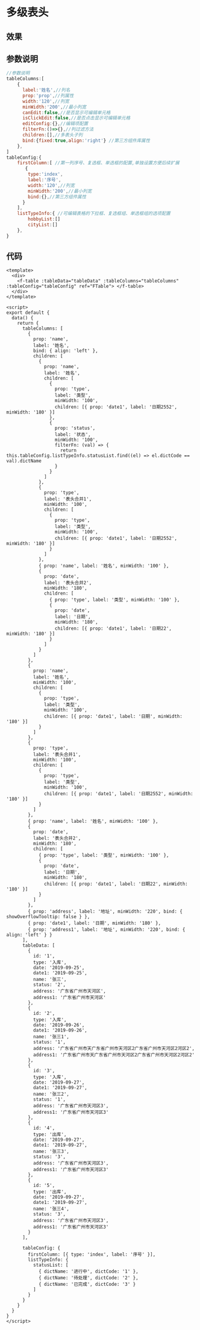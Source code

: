 # 多级表头

## 效果

<el-card class="box-card">
  <f-table :tableData="tableData" :tableColumns="tableColumns" :tableConfig="tableConfig" ref="FTable"> </f-table>
</el-card>

<script lang="js">
  export default{
    data(){
      return {
        tableData:[
            {
                id: '1',
                type: '入库',
                date: '2019-09-25',
                date1: '2019-09-25',
                name: '张三',
                status: '2',
                address: '广东省广州市天河区',
                address1: '广东省广州市天河区'
            },
            {
                id: '2',
                type: '入库',
                date: '2019-09-26',
                date1: '2019-09-26',
                name: '张三1',
                status: '1',
                address: '广东省广州市天广东省广州市天河区2广东省广州市天河区2河区2',
                address1: '广东省广州市天广东省广州市天河区2广东省广州市天河区2河区2'
            },
            {
                id: '3',
                type: '入库',
                date: '2019-09-27',
                date1: '2019-09-27',
                name: '张三2',
                status: '1',
                address: '广东省广州市天河区3',
                address1: '广东省广州市天河区3'
            },
            {
                id: '4',
                type: '出库',
                date: '2019-09-27',
                date1: '2019-09-27',
                name: '张三3',
                status: '3',
                address: '广东省广州市天河区3',
                address1: '广东省广州市天河区3'
            },
            {
                id: '5',
                type: '出库',
                date: '2019-09-27',
                date1: '2019-09-27',
                name: '张三4',
                status: '3',
                address: '广东省广州市天河区3',
                address1: '广东省广州市天河区3'
            }
        ],
        tableColumns:[
        {
            prop: 'name',
            label: '姓名',
            bind: { align: 'left' },
            children: [
                {
                prop: 'name',
                label: '姓名',
                children: [
                    {
                    prop: 'type',
                    label: '类型',
                    minWidth: '100',
                    children: [{ prop: 'date1', label: '日期2552', minWidth: '180' }]
                    },
                    {
                    prop: 'status',
                    label: '状态',
                    minWidth: '100',
                    filterFn: (val) => {
                      return this.tableConfig.listTypeInfo.statusList.find((el) => el.dictCode == val).dictName
                    }
                    }
                ]
                },
                {
                prop: 'type',
                label: '表头合并1',
                minWidth: '100',
                children: [
                    {
                    prop: 'type',
                    label: '类型',
                    minWidth: '100',
                    children: [{ prop: 'date1', label: '日期2552', minWidth: '180' }]
                    }
                ]
                },
                { prop: 'name', label: '姓名', minWidth: '100' },
                {
                prop: 'date',
                label: '表头合并2',
                minWidth: '180',
                children: [
                    { prop: 'type', label: '类型', minWidth: '100' },
                    {
                    prop: 'date',
                    label: '日期',
                    minWidth: '180',
                    children: [{ prop: 'date1', label: '日期22', minWidth: '180' }]
                    }
                ]
                }
          ]
        },
        {
          prop: 'name',
          label: '姓名',
          minWidth: '100',
          children: [
            {
              prop: 'type',
              label: '类型',
              minWidth: '100',
              children: [{ prop: 'date1', label: '日期', minWidth: '180' }]
            }
          ]
        },
        {
          prop: 'type',
          label: '表头合并1',
          minWidth: '100',
          children: [
            {
              prop: 'type',
              label: '类型',
              minWidth: '100',
              children: [{ prop: 'date1', label: '日期2552', minWidth: '180' }]
            }
          ]
        },
        { prop: 'name', label: '姓名', minWidth: '100' },
        {
          prop: 'date',
          label: '表头合并2',
          minWidth: '180',
          children: [
            { prop: 'type', label: '类型', minWidth: '100' },
            {
              prop: 'date',
              label: '日期',
              minWidth: '180',
              children: [{ prop: 'date1', label: '日期22', minWidth: '180' }]
            }
          ]
        },
        { prop: 'address', label: '地址', minWidth: '220', bind: { showOverflowTooltip: false } },
        { prop: 'date1', label: '日期', minWidth: '180' },
        { prop: 'address1', label: '地址', minWidth: '220', bind: { align: 'left' } }
        ],
        tableConfig:{
            firstColumn: [{ type: 'index', label: '序号' }],
            listTypeInfo: {
              statusList: [
                { dictName: '进行中', dictCode: '1' },
                { dictName: '待处理', dictCode: '2' },
                { dictName: '已完成', dictCode: '3' }
              ]
            }
        }
      }
    }
  }
</script>
<style>
    .theme-default-content:not(.custom){
        max-width:1180px!important
    }
    table{
        margin:0
    }
    tr:nth-child(2n){background:#fff}
</style>

## 参数说明

```js
//参数说明
tableColumns:[
    {
      label:'姓名',//列名
      prop:'prop',//列属性
      width:'120',//列宽
      minWidth:'200',//最小列宽
      canEdit:false,//是否显示可编辑单元格
      isClickEdit:false,//是否点击显示可编辑单元格
      editConfig:{},//编辑项配置
      filterFn:()=>{},//列过滤方法
      children:[],//多表头子列
      bind:{fixed:true,align:'right'} //第三方组件库属性
    },
]
tableConfig:{
    firstColumn:[ //第一列序号、复选框、单选框的配置,单独设置方便后续扩展
       {
        type:'index',
        label:'序号',
        width:'120',//列宽
        minWidth:'200',//最小列宽
        bind:{},//第三方组件属性
      }
    ],
    listTypeInfo:{ //可编辑表格的下拉框、复选框组、单选框组的选项配置
        hobbyList:[]
        cityList:[]
    },
}

```

## 代码

```vue
<template>
  <div>
    <f-table :tableData="tableData" :tableColumns="tableColumns" :tableConfig="tableConfig" ref="FTable"> </f-table>
  </div>
</template>

<script>
export default {
  data() {
    return {
      tableColumns: [
        {
          prop: 'name',
          label: '姓名',
          bind: { align: 'left' },
          children: [
            {
              prop: 'name',
              label: '姓名',
              children: [
                {
                  prop: 'type',
                  label: '类型',
                  minWidth: '100',
                  children: [{ prop: 'date1', label: '日期2552', minWidth: '180' }]
                },
                {
                  prop: 'status',
                  label: '状态',
                  minWidth: '100',
                  filterFn: (val) => {
                    return this.tableConfig.listTypeInfo.statusList.find((el) => el.dictCode == val).dictName
                  }
                }
              ]
            },
            {
              prop: 'type',
              label: '表头合并1',
              minWidth: '100',
              children: [
                {
                  prop: 'type',
                  label: '类型',
                  minWidth: '100',
                  children: [{ prop: 'date1', label: '日期2552', minWidth: '180' }]
                }
              ]
            },
            { prop: 'name', label: '姓名', minWidth: '100' },
            {
              prop: 'date',
              label: '表头合并2',
              minWidth: '180',
              children: [
                { prop: 'type', label: '类型', minWidth: '100' },
                {
                  prop: 'date',
                  label: '日期',
                  minWidth: '180',
                  children: [{ prop: 'date1', label: '日期22', minWidth: '180' }]
                }
              ]
            }
          ]
        },
        {
          prop: 'name',
          label: '姓名',
          minWidth: '100',
          children: [
            {
              prop: 'type',
              label: '类型',
              minWidth: '100',
              children: [{ prop: 'date1', label: '日期', minWidth: '180' }]
            }
          ]
        },
        {
          prop: 'type',
          label: '表头合并1',
          minWidth: '100',
          children: [
            {
              prop: 'type',
              label: '类型',
              minWidth: '100',
              children: [{ prop: 'date1', label: '日期2552', minWidth: '180' }]
            }
          ]
        },
        { prop: 'name', label: '姓名', minWidth: '100' },
        {
          prop: 'date',
          label: '表头合并2',
          minWidth: '180',
          children: [
            { prop: 'type', label: '类型', minWidth: '100' },
            {
              prop: 'date',
              label: '日期',
              minWidth: '180',
              children: [{ prop: 'date1', label: '日期22', minWidth: '180' }]
            }
          ]
        },
        { prop: 'address', label: '地址', minWidth: '220', bind: { showOverflowTooltip: false } },
        { prop: 'date1', label: '日期', minWidth: '180' },
        { prop: 'address1', label: '地址', minWidth: '220', bind: { align: 'left' } }
      ],
      tableData: [
        {
          id: '1',
          type: '入库',
          date: '2019-09-25',
          date1: '2019-09-25',
          name: '张三',
          status: '2',
          address: '广东省广州市天河区',
          address1: '广东省广州市天河区'
        },
        {
          id: '2',
          type: '入库',
          date: '2019-09-26',
          date1: '2019-09-26',
          name: '张三1',
          status: '1',
          address: '广东省广州市天广东省广州市天河区2广东省广州市天河区2河区2',
          address1: '广东省广州市天广东省广州市天河区2广东省广州市天河区2河区2'
        },
        {
          id: '3',
          type: '入库',
          date: '2019-09-27',
          date1: '2019-09-27',
          name: '张三2',
          status: '1',
          address: '广东省广州市天河区3',
          address1: '广东省广州市天河区3'
        },
        {
          id: '4',
          type: '出库',
          date: '2019-09-27',
          date1: '2019-09-27',
          name: '张三3',
          status: '3',
          address: '广东省广州市天河区3',
          address1: '广东省广州市天河区3'
        },
        {
          id: '5',
          type: '出库',
          date: '2019-09-27',
          date1: '2019-09-27',
          name: '张三4',
          status: '3',
          address: '广东省广州市天河区3',
          address1: '广东省广州市天河区3'
        }
      ],

      tableConfig: {
        firstColumn: [{ type: 'index', label: '序号' }],
        listTypeInfo: {
          statusList: [
            { dictName: '进行中', dictCode: '1' },
            { dictName: '待处理', dictCode: '2' },
            { dictName: '已完成', dictCode: '3' }
          ]
        }
      }
    }
  }
}
</script>
```
